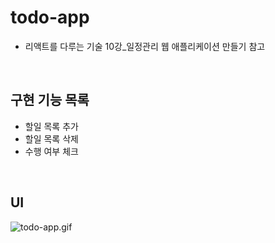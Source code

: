 # todo-app

- 리액트를 다루는 기술 10강\_일정관리 웹 애플리케이션 만들기 참고

<br>

## 구현 기능 목록

- 할일 목록 추가
- 할일 목록 삭제
- 수행 여부 체크

<br>

## UI

![todo-app.gif](https://github.com/gmkim716/reactApp/assets/81900687/bcc04e07-373e-4937-a7d7-1f1368c032c3)
